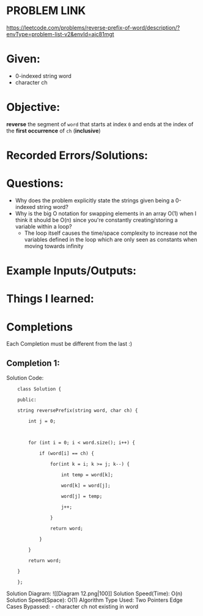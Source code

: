 # PROBLEM LINK
https://leetcode.com/problems/reverse-prefix-of-word/description/?envType=problem-list-v2&envId=ajc81mgt

# Given: 
- 0-indexed string word
- character ch

# Objective: 
**reverse** the segment of `word` that starts at index `0` and ends at the index of the **first occurrence** of `ch` (**inclusive**)
# Recorded Errors/Solutions:
# Questions:
- Why does the problem explicitly state the strings given being a 0-indexed string word?
- Why is the big O notation for swapping elements in an array O(1) when I think it should be O(n) since you're constantly creating/storing a variable within a loop?
	- The loop itself causes the time/space complexity to increase not the variables defined in the loop which are only seen as constants when moving towards infinity


# Example Inputs/Outputs:

# Things I learned:

# Completions
Each Completion must be different from the last :) 
## Completion 1:
Solution Code:
``` 
	class Solution {
	
	public:
	
	string reversePrefix(string word, char ch) {
	
		int j = 0;
	
	
	
		for (int i = 0; i < word.size(); i++) {
	
			if (word[i] == ch) {
	
				for(int k = i; k >= j; k--) {
	
					int temp = word[k];
	
					word[k] = word[j];
	
					word[j] = temp;
	
					j++;  
	
				}
	
				return word;
	
			}
	
		}
	
		return word;
	
	}
	
	};
```
Solution Diagram: ![[Diagram 12.png|100]]
Solution Speed(Time): O(n)
Solution Speed(Space): O(1) 
Algorithm Type Used: Two Pointers
Edge Cases Bypassed:
	- character ch not existing in word